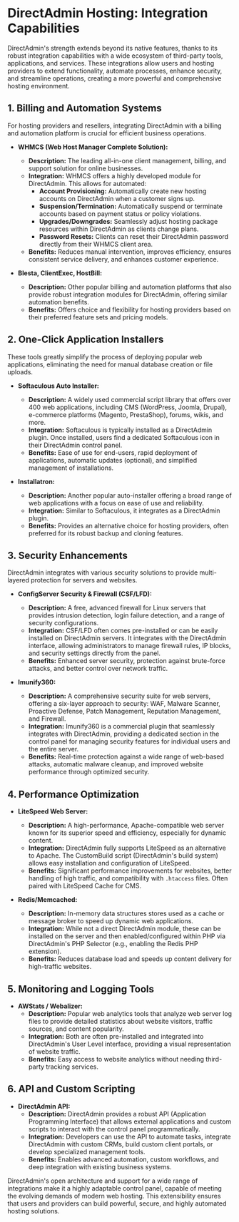 # DirectAdmin Hosting: Integration Capabilities

DirectAdmin's strength extends beyond its native features, thanks to its robust integration capabilities with a wide ecosystem of third-party tools, applications, and services. These integrations allow users and hosting providers to extend functionality, automate processes, enhance security, and streamline operations, creating a more powerful and comprehensive hosting environment.

## 1. Billing and Automation Systems

For hosting providers and resellers, integrating DirectAdmin with a billing and automation platform is crucial for efficient business operations.

* **WHMCS (Web Host Manager Complete Solution):**
    * **Description:** The leading all-in-one client management, billing, and support solution for online businesses.
    * **Integration:** WHMCS offers a highly developed module for DirectAdmin. This allows for automated:
        * **Account Provisioning:** Automatically create new hosting accounts on DirectAdmin when a customer signs up.
        * **Suspension/Termination:** Automatically suspend or terminate accounts based on payment status or policy violations.
        * **Upgrades/Downgrades:** Seamlessly adjust hosting package resources within DirectAdmin as clients change plans.
        * **Password Resets:** Clients can reset their DirectAdmin password directly from their WHMCS client area.
    * **Benefits:** Reduces manual intervention, improves efficiency, ensures consistent service delivery, and enhances customer experience.

* **Blesta, ClientExec, HostBill:**
    * **Description:** Other popular billing and automation platforms that also provide robust integration modules for DirectAdmin, offering similar automation benefits.
    * **Benefits:** Offers choice and flexibility for hosting providers based on their preferred feature sets and pricing models.

## 2. One-Click Application Installers

These tools greatly simplify the process of deploying popular web applications, eliminating the need for manual database creation or file uploads.

* **Softaculous Auto Installer:**
    * **Description:** A widely used commercial script library that offers over 400 web applications, including CMS (WordPress, Joomla, Drupal), e-commerce platforms (Magento, PrestaShop), forums, wikis, and more.
    * **Integration:** Softaculous is typically installed as a DirectAdmin plugin. Once installed, users find a dedicated Softaculous icon in their DirectAdmin control panel.
    * **Benefits:** Ease of use for end-users, rapid deployment of applications, automatic updates (optional), and simplified management of installations.

* **Installatron:**
    * **Description:** Another popular auto-installer offering a broad range of web applications with a focus on ease of use and reliability.
    * **Integration:** Similar to Softaculous, it integrates as a DirectAdmin plugin.
    * **Benefits:** Provides an alternative choice for hosting providers, often preferred for its robust backup and cloning features.

## 3. Security Enhancements

DirectAdmin integrates with various security solutions to provide multi-layered protection for servers and websites.

* **ConfigServer Security & Firewall (CSF/LFD):**
    * **Description:** A free, advanced firewall for Linux servers that provides intrusion detection, login failure detection, and a range of security configurations.
    * **Integration:** CSF/LFD often comes pre-installed or can be easily installed on DirectAdmin servers. It integrates with the DirectAdmin interface, allowing administrators to manage firewall rules, IP blocks, and security settings directly from the panel.
    * **Benefits:** Enhanced server security, protection against brute-force attacks, and better control over network traffic.

* **Imunify360:**
    * **Description:** A comprehensive security suite for web servers, offering a six-layer approach to security: WAF, Malware Scanner, Proactive Defense, Patch Management, Reputation Management, and Firewall.
    * **Integration:** Imunify360 is a commercial plugin that seamlessly integrates with DirectAdmin, providing a dedicated section in the control panel for managing security features for individual users and the entire server.
    * **Benefits:** Real-time protection against a wide range of web-based attacks, automatic malware cleanup, and improved website performance through optimized security.

## 4. Performance Optimization

* **LiteSpeed Web Server:**
    * **Description:** A high-performance, Apache-compatible web server known for its superior speed and efficiency, especially for dynamic content.
    * **Integration:** DirectAdmin fully supports LiteSpeed as an alternative to Apache. The CustomBuild script (DirectAdmin's build system) allows easy installation and configuration of LiteSpeed.
    * **Benefits:** Significant performance improvements for websites, better handling of high traffic, and compatibility with `.htaccess` files. Often paired with LiteSpeed Cache for CMS.

* **Redis/Memcached:**
    * **Description:** In-memory data structures stores used as a cache or message broker to speed up dynamic web applications.
    * **Integration:** While not a direct DirectAdmin module, these can be installed on the server and then enabled/configured within PHP via DirectAdmin's PHP Selector (e.g., enabling the Redis PHP extension).
    * **Benefits:** Reduces database load and speeds up content delivery for high-traffic websites.

## 5. Monitoring and Logging Tools

* **AWStats / Webalizer:**
    * **Description:** Popular web analytics tools that analyze web server log files to provide detailed statistics about website visitors, traffic sources, and content popularity.
    * **Integration:** Both are often pre-installed and integrated into DirectAdmin's User Level interface, providing a visual representation of website traffic.
    * **Benefits:** Easy access to website analytics without needing third-party tracking services.

## 6. API and Custom Scripting

* **DirectAdmin API:**
    * **Description:** DirectAdmin provides a robust API (Application Programming Interface) that allows external applications and custom scripts to interact with the control panel programmatically.
    * **Integration:** Developers can use the API to automate tasks, integrate DirectAdmin with custom CRMs, build custom client portals, or develop specialized management tools.
    * **Benefits:** Enables advanced automation, custom workflows, and deep integration with existing business systems.

DirectAdmin's open architecture and support for a wide range of integrations make it a highly adaptable control panel, capable of meeting the evolving demands of modern web hosting. This extensibility ensures that users and providers can build powerful, secure, and highly automated hosting solutions.
